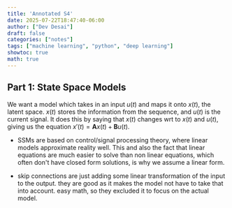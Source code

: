 ```yaml
---
title: 'Annotated S4'
date: 2025-07-22T18:47:40-06:00
author: ["Dev Desai"]
draft: false
categories: ["notes"]
tags: ["machine learning", "python", "deep learning"]
showtoc: true
math: true
---
```


## Part 1: State Space Models

We want a model which takes in an input $u(t)$ and maps it onto $x(t)$, the latent space. $x(t)$ stores the information from the sequence, and $u(t)$ is the current signal. It does this by saying that $x(t)$ changes wrt to $x(t)$ and $u(t)$, giving us the equation $x'(t) = \textbf{A}x(t) + \textbf{B}u(t).$ 
- SSMs are based on control/signal processing theory, where linear models approximate reality well. This and also the fact that linear equations are much easier to solve than non linear equations, which often don't have closed form solutions, is why we assume a linear form.

- skip connections are just adding some linear transformation of the input to the output. they are good as it makes the model not have to take that into account. easy math, so they excluded it to focus on the actual model.
